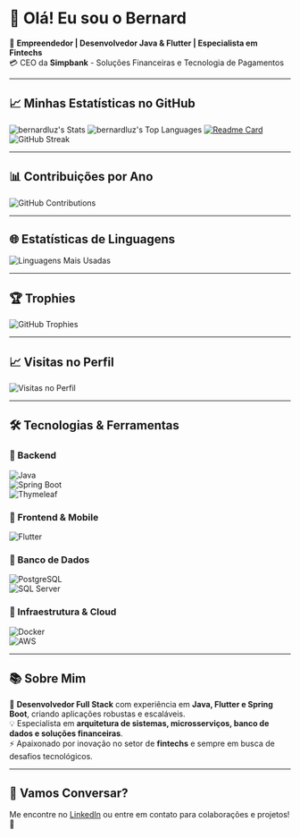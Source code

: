 # 👋 Olá! Eu sou o Bernard

🚀 **Empreendedor | Desenvolvedor Java & Flutter | Especialista em Fintechs**  
💳 CEO da **Simpbank** - Soluções Financeiras e Tecnologia de Pagamentos  

---

## 📈 Minhas Estatísticas no GitHub  

![bernardluz's Stats](https://github-readme-stats.vercel.app/api?username=bernardluz&theme=tokyonight&show_icons=true&hide_border=true&include_all_commits=true&count_private=true)
![bernardluz's Top Languages](https://github-readme-stats.vercel.app/api/top-langs/?username=bernardluz&theme=tokyonight&include_all_commits=true&show_icons=true&hide_border=true&layout=compact)
[![Readme Card](https://github-readme-stats.vercel.app/api/pin/?username=bernardluz&repo=github-readme-stats)](https://github.com/anuraghazra/github-readme-stats)
![GitHub Streak](https://streak-stats.demolab.com/?user=bernardluz&theme=dark)

---

## 📊 Contribuições por Ano

![GitHub Contributions](https://github-contributor-stats.vercel.app/api?username=bernardluz&theme=dark)

---

## 🌐 Estatísticas de Linguagens

![Linguagens Mais Usadas](https://github-readme-stats.vercel.app/api/top-langs/?username=bernardluz&layout=compact&theme=dark)

---

## 🏆 Trophies

![GitHub Trophies](https://github-profile-trophy.vercel.app/?username=bernardluz&theme=darkhub)

---

## 📈 Visitas no Perfil

![Visitas no Perfil](https://komarev.com/ghpvc/?username=bernardluz&color=blue)

---

## 🛠 Tecnologias & Ferramentas  

### **🔹 Backend**  
![Java](https://img.shields.io/badge/-Java-007396?style=flat&logo=java&logoColor=white)  
![Spring Boot](https://img.shields.io/badge/-Spring%20Boot-6DB33F?style=flat&logo=spring&logoColor=white)  
![Thymeleaf](https://img.shields.io/badge/-Thymeleaf-005F0F?style=flat&logo=thymeleaf&logoColor=white)  

### **🔹 Frontend & Mobile**  
![Flutter](https://img.shields.io/badge/-Flutter-02569B?style=flat&logo=flutter&logoColor=white)  

### **🔹 Banco de Dados**  
![PostgreSQL](https://img.shields.io/badge/-PostgreSQL-316192?style=flat&logo=postgresql&logoColor=white)  
![SQL Server](https://img.shields.io/badge/-SQL%20Server-CC2927?style=flat&logo=microsoftsqlserver&logoColor=white)  

### **🔹 Infraestrutura & Cloud**  
![Docker](https://img.shields.io/badge/-Docker-2496ED?style=flat&logo=docker&logoColor=white)  
![AWS](https://img.shields.io/badge/-AWS-FF9900?style=flat&logo=amazonaws&logoColor=white)  

---

## 📚 Sobre Mim  
💼 **Desenvolvedor Full Stack** com experiência em **Java, Flutter e Spring Boot**, criando aplicações robustas e escaláveis.  
💡 Especialista em **arquitetura de sistemas, microsserviços, banco de dados e soluções financeiras**.  
⚡ Apaixonado por inovação no setor de **fintechs** e sempre em busca de desafios tecnológicos.  

---

## 📩 Vamos Conversar?
Me encontre no [LinkedIn](https://www.linkedin.com/in/bernard-luz-07a85268/) ou entre em contato para colaborações e projetos! 🚀  
